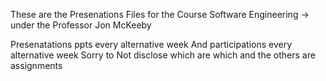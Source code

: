 These are the Presenations Files  for the Course Software Engineering -> under the Professor Jon McKeeby

Presenatations ppts every alternative week 
And participations every alternative week
Sorry to Not disclose which are which 
and the others are assignments 
